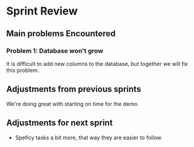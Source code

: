 
# Sprint Review

## Main problems  Encountered

### Problem 1: Database won't grow
It is difficult to add new columns to the database, but together we will fix this problem.

## Adjustments from previous sprints
We're doing great with starting on time for the demo. 

## Adjustments for next sprint
 - Speficy tasks a bit more, that way they are easier to follow
